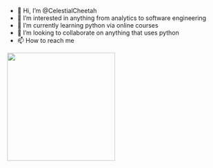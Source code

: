 - 👋 Hi, I’m @CelestialCheetah
- 👀 I’m interested in anything from analytics to software engineering
- 🌱 I’m currently learning python via online courses
- 💞️ I’m looking to collaborate on anything that uses python
- 📫 How to reach me 
<!---
![image](https://user-images.githubusercontent.com/53583290/113635738-2b63d100-963f-11eb-82cd-03edda8a6140.png)
--->

<img src="https://user-images.githubusercontent.com/53583290/113635738-2b63d100-963f-11eb-82cd-03edda8a6140.png" width="250" height="250">

<!---
CelestialCheetah/CelestialCheetah is a ✨ special ✨ repository because its `README.md` (this file) appears on your GitHub profile.
You can click the Preview link to take a look at your changes.
--->
